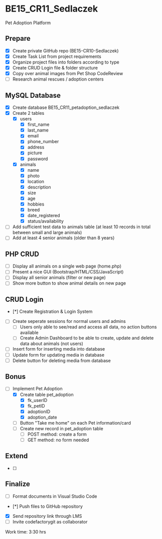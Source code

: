 # BE15_CR11_Sedlaczek
Pet Adoption Platform

## Prepare
- [x] Create private GitHub repo (BE15-CR10-Sedlaczek)
- [x] Create Task List from project requirements
- [x] Organize project files into folders according to type
- [x] Create CRUD Login file & folder structure
- [x] Copy over animal images from Pet Shop CodeReview
- [ ] Research animal rescues / adoption centers

## MySQL Database 
- [x] Create database BE15_CR11_petadoption_sedlaczek
- [x] Create 2 tables
  - [x] users
    - [x] first_name
    - [x] last_name
    - [x] email
    - [x] phone_number
    - [x] address
    - [x] picture
    - [x] password
  - [x] animals
    - [x] name
    - [x] photo
    - [x] location
    - [x] description
    - [x] size
    - [x] age
    - [x] hobbies
    - [x] breed
    - [x] date_registered
    - [x] status/availability
- [ ] Add sufficient test data to animals table (at least 10 records in total between small and large animals)
- [ ] Add at least 4 senior animals (older than 8 years)

## PHP CRUD
- [ ] Display all animals on a single web page (home.php)
- [ ] Present a nice GUI (Bootstrap/HTML/CSS/JavaScript)
- [ ] Display all senior animals (filter or new page)
- [ ] Show more button to show animal details on new page

## CRUD Login
- [*] Create Registration & Login System
- [ ] Create seperate sessions for normal users and admins
  - [ ] Users only able to see/read and access all data, no action buttons available
  - [ ] Create Admin Dashboard to be able to create, update and delete data about animals (not users) 
- [ ] Insert form for inserting media into database
- [ ] Update form for updating media in database
- [ ] Delete button for deleting media from database

## Bonus
- [ ] Implement Pet Adoption
  - [x] Create table pet_adoption
    - [x] fk_userID
    - [x] fk_petID
    - [x] adoptionID
    - [x] adoption_date
  - [ ] Button "Take me home" on each Pet information/card
  - [ ] Create new record in pet_adoption table
    - [ ] POST method: create a form
    - [ ] GET method: no form needed

## Extend
- [ ] 

## Finalize
- [ ] Format documents in Visual Studio Code
- [*] Push files to GitHub repository
- [x] Send repository link through LMS
- [ ] Invite codefactorygit as collaborator

Work time: 3:30 hrs